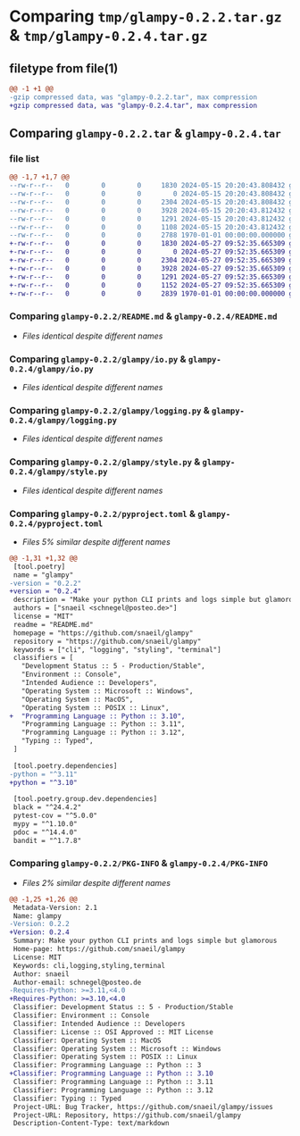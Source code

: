 # Comparing `tmp/glampy-0.2.2.tar.gz` & `tmp/glampy-0.2.4.tar.gz`

## filetype from file(1)

```diff
@@ -1 +1 @@
-gzip compressed data, was "glampy-0.2.2.tar", max compression
+gzip compressed data, was "glampy-0.2.4.tar", max compression
```

## Comparing `glampy-0.2.2.tar` & `glampy-0.2.4.tar`

### file list

```diff
@@ -1,7 +1,7 @@
--rw-r--r--   0        0        0     1830 2024-05-15 20:20:43.808432 glampy-0.2.2/README.md
--rw-r--r--   0        0        0        0 2024-05-15 20:20:43.808432 glampy-0.2.2/glampy/__init__.py
--rw-r--r--   0        0        0     2304 2024-05-15 20:20:43.808432 glampy-0.2.2/glampy/io.py
--rw-r--r--   0        0        0     3928 2024-05-15 20:20:43.812432 glampy-0.2.2/glampy/logging.py
--rw-r--r--   0        0        0     1291 2024-05-15 20:20:43.812432 glampy-0.2.2/glampy/style.py
--rw-r--r--   0        0        0     1108 2024-05-15 20:20:43.812432 glampy-0.2.2/pyproject.toml
--rw-r--r--   0        0        0     2788 1970-01-01 00:00:00.000000 glampy-0.2.2/PKG-INFO
+-rw-r--r--   0        0        0     1830 2024-05-27 09:52:35.665309 glampy-0.2.4/README.md
+-rw-r--r--   0        0        0        0 2024-05-27 09:52:35.665309 glampy-0.2.4/glampy/__init__.py
+-rw-r--r--   0        0        0     2304 2024-05-27 09:52:35.665309 glampy-0.2.4/glampy/io.py
+-rw-r--r--   0        0        0     3928 2024-05-27 09:52:35.665309 glampy-0.2.4/glampy/logging.py
+-rw-r--r--   0        0        0     1291 2024-05-27 09:52:35.665309 glampy-0.2.4/glampy/style.py
+-rw-r--r--   0        0        0     1152 2024-05-27 09:52:35.665309 glampy-0.2.4/pyproject.toml
+-rw-r--r--   0        0        0     2839 1970-01-01 00:00:00.000000 glampy-0.2.4/PKG-INFO
```

### Comparing `glampy-0.2.2/README.md` & `glampy-0.2.4/README.md`

 * *Files identical despite different names*

### Comparing `glampy-0.2.2/glampy/io.py` & `glampy-0.2.4/glampy/io.py`

 * *Files identical despite different names*

### Comparing `glampy-0.2.2/glampy/logging.py` & `glampy-0.2.4/glampy/logging.py`

 * *Files identical despite different names*

### Comparing `glampy-0.2.2/glampy/style.py` & `glampy-0.2.4/glampy/style.py`

 * *Files identical despite different names*

### Comparing `glampy-0.2.2/pyproject.toml` & `glampy-0.2.4/pyproject.toml`

 * *Files 5% similar despite different names*

```diff
@@ -1,31 +1,32 @@
 [tool.poetry]
 name = "glampy"
-version = "0.2.2"
+version = "0.2.4"
 description = "Make your python CLI prints and logs simple but glamorous"
 authors = ["snaeil <schnegel@posteo.de>"]
 license = "MIT"
 readme = "README.md"
 homepage = "https://github.com/snaeil/glampy"
 repository = "https://github.com/snaeil/glampy"
 keywords = ["cli", "logging", "styling", "terminal"]
 classifiers = [
   "Development Status :: 5 - Production/Stable",
   "Environment :: Console",
   "Intended Audience :: Developers",
   "Operating System :: Microsoft :: Windows",
   "Operating System :: MacOS",
   "Operating System :: POSIX :: Linux",
+  "Programming Language :: Python :: 3.10",
   "Programming Language :: Python :: 3.11",
   "Programming Language :: Python :: 3.12",
   "Typing :: Typed",
 ]
 
 [tool.poetry.dependencies]
-python = "^3.11"
+python = "^3.10"
 
 [tool.poetry.group.dev.dependencies]
 black = "^24.4.2"
 pytest-cov = "^5.0.0"
 mypy = "^1.10.0"
 pdoc = "^14.4.0"
 bandit = "^1.7.8"
```

### Comparing `glampy-0.2.2/PKG-INFO` & `glampy-0.2.4/PKG-INFO`

 * *Files 2% similar despite different names*

```diff
@@ -1,25 +1,26 @@
 Metadata-Version: 2.1
 Name: glampy
-Version: 0.2.2
+Version: 0.2.4
 Summary: Make your python CLI prints and logs simple but glamorous
 Home-page: https://github.com/snaeil/glampy
 License: MIT
 Keywords: cli,logging,styling,terminal
 Author: snaeil
 Author-email: schnegel@posteo.de
-Requires-Python: >=3.11,<4.0
+Requires-Python: >=3.10,<4.0
 Classifier: Development Status :: 5 - Production/Stable
 Classifier: Environment :: Console
 Classifier: Intended Audience :: Developers
 Classifier: License :: OSI Approved :: MIT License
 Classifier: Operating System :: MacOS
 Classifier: Operating System :: Microsoft :: Windows
 Classifier: Operating System :: POSIX :: Linux
 Classifier: Programming Language :: Python :: 3
+Classifier: Programming Language :: Python :: 3.10
 Classifier: Programming Language :: Python :: 3.11
 Classifier: Programming Language :: Python :: 3.12
 Classifier: Typing :: Typed
 Project-URL: Bug Tracker, https://github.com/snaeil/glampy/issues
 Project-URL: Repository, https://github.com/snaeil/glampy
 Description-Content-Type: text/markdown
```

